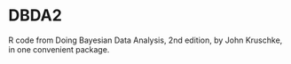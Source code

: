 # DBDA2
R code from Doing Bayesian Data Analysis, 2nd edition, by John Kruschke, in one convenient package.
